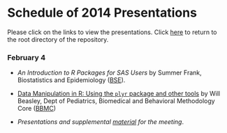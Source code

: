 Schedule of 2014 Presentations
============

Please click on the links to view the presentations. Click [here](./../) to return to the root directory of the repository.

### February 4
 * *An Introduction to R Packages for SAS Users* by Summer Frank, Biostatistics and Epidemiology ([BSE](http://coph.ouhsc.edu/departments/bse/)).
 
 * [Data Manipulation in R: Using the `plyr` package and other tools](http://htmlpreview.github.io/?https://raw.github.com/OuhscBbmc/StatisticalComputing/master/2014_Presentations/02_February/BeasleyScugPlyr2013-02.html#/) by Will Beasley, Dept of Pediatrics, Biomedical and Behavioral Methodology Core ([BBMC](http://ouhsc.edu/BBMC/))
 
 * *Presentations and supplemental [material](./02_February/) for the meeting*.
